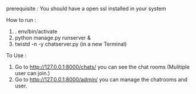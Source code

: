 prerequisite : You should have a open ssl installed in your system

How to run : 
1. . env/bin/activate
2. python manage.py runserver &
7. twistd -n -y chatserver.py (in a new Terminal)

To Use :
1. Go to http://127.0.0.1:8000/chats/ you can see the chat rooms (Mulitiple user can join.)
2. Go to http://127.0.0.1:8000/admin/ you can manage the chatrooms and user. 

